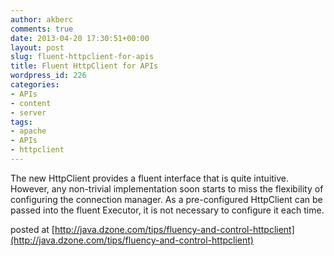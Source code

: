 ```yaml
---
author: akberc
comments: true
date: 2013-04-20 17:30:51+00:00
layout: post
slug: fluent-httpclient-for-apis
title: Fluent HttpClient for APIs
wordpress_id: 226
categories:
- APIs
- content
- server
tags:
- apache
- APIs
- httpclient
---
```

The new HttpClient provides a fluent interface that is quite intuitive. However, any non-trivial implementation soon starts to miss the flexibility of configuring the connection manager. As a pre-configured HttpClient can be passed into the fluent Executor, it is not necessary to configure it each time.

posted at [http://java.dzone.com/tips/fluency-and-control-httpclient](http://java.dzone.com/tips/fluency-and-control-httpclient)
